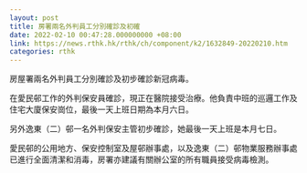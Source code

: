 ```yaml
---
layout: post
title: 房署兩名外判員工分別確診及初確
date: 2022-02-10 00:47:28.000000000 +08:00
link: https://news.rthk.hk/rthk/ch/component/k2/1632849-20220210.htm
categories: rthk
---
```


房屋署兩名外判員工分別確診及初步確診新冠病毒。

在愛民邨工作的外判保安員確診，現正在醫院接受治療。他負責中班的巡邏工作及住宅大廈保安崗位，最後一天上班日期為本月六日。

另外逸東（二）邨一名外判保安主管初步確診，她最後一天上班是本月七日。

愛民邨的公用地方、保安控制室及屋邨辦事處，以及逸東（二）邨物業服務辦事處已進行全面清潔和消毒，房署亦建議有關辦公室的所有職員接受病毒檢測。
